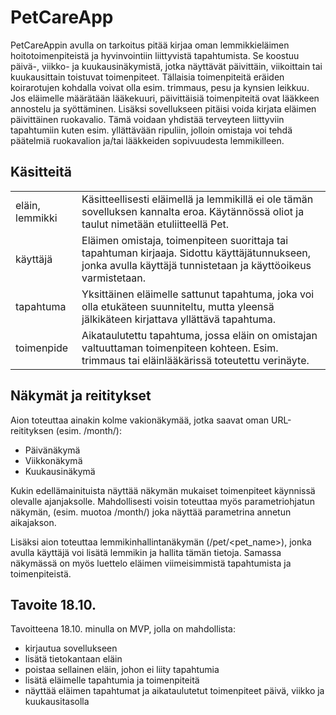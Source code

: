 # PetCareApp
PetCareAppin avulla on tarkoitus pitää kirjaa oman lemmikkieläimen hoitotoimenpiteistä ja hyvinvointiin liittyvistä tapahtumista. Se koostuu päivä-, viikko- ja kuukausinäkymistä, jotka näyttävät päivittäin, viikoittain tai kuukausittain toistuvat toimenpiteet. Tällaisia toimenpiteitä eräiden koirarotujen kohdalla voivat olla esim. trimmaus, pesu ja kynsien leikkuu. Jos eläimelle määrätään lääkekuuri, päivittäisiä toimenpiteitä ovat lääkkeen annostelu ja syöttäminen. Lisäksi sovellukseen pitäisi voida kirjata eläimen päivittäinen ruokavalio. Tämä voidaan yhdistää terveyteen liittyviin tapahtumiin kuten esim. yllättävään ripuliin, jolloin omistaja voi tehdä päätelmiä ruokavalion ja/tai lääkkeiden sopivuudesta lemmikilleen.

## Käsitteitä
<table>
<tbody>
<tr><td>eläin, lemmikki</td><td>Käsitteellisesti eläimellä ja lemmikillä ei ole tämän sovelluksen kannalta eroa. Käytännössä oliot ja taulut nimetään etuliitteellä Pet.</td></tr>
<tr><td>käyttäjä</td><td>Eläimen omistaja, toimenpiteen suorittaja tai tapahtuman kirjaaja. Sidottu käyttäjätunnukseen, jonka avulla käyttäjä tunnistetaan ja käyttöoikeus varmistetaan.</td></tr>
<tr><td>tapahtuma</td><td>Yksittäinen eläimelle sattunut tapahtuma, joka voi olla etukäteen suunniteltu, mutta yleensä jälkikäteen kirjattava yllättävä tapahtuma.</td></tr>
<tr><td>toimenpide</td><td>Aikataulutettu tapahtuma, jossa eläin on omistajan valtuuttaman toimenpiteen kohteen. Esim. trimmaus tai eläinlääkärissä toteutettu verinäyte.</td></tr>
</tbody>
</table>

## Näkymät ja reititykset
Aion toteuttaa ainakin kolme vakionäkymää, jotka saavat oman URL-reitityksen (esim. /month/):
- Päivänäkymä
- Viikkonäkymä
- Kuukausinäkymä

Kukin edellämainituista näyttää näkymän mukaiset toimenpiteet käynnissä olevalle ajanjaksolle. Mahdollisesti voisin toteuttaa myös parametriohjatun näkymän, (esim. muotoa /month/<year-month>) joka näyttää parametrina annetun aikajakson.

Lisäksi aion toteuttaa lemmikinhallintanäkymän (/pet/<pet_name>), jonka avulla käyttäjä voi lisätä lemmikin ja hallita tämän tietoja. Samassa näkymässä on myös luettelo eläimen viimeisimmistä tapahtumista ja toimenpiteistä.

## Tavoite 18.10.
Tavoitteena 18.10. minulla on MVP, jolla on mahdollista:
- kirjautua sovellukseen
- lisätä tietokantaan eläin
- poistaa sellainen eläin, johon ei liity tapahtumia
- lisätä eläimelle tapahtumia ja toimenpiteitä
- näyttää eläimen tapahtumat ja aikataulutetut toimenpiteet päivä, viikko ja kuukausitasolla
